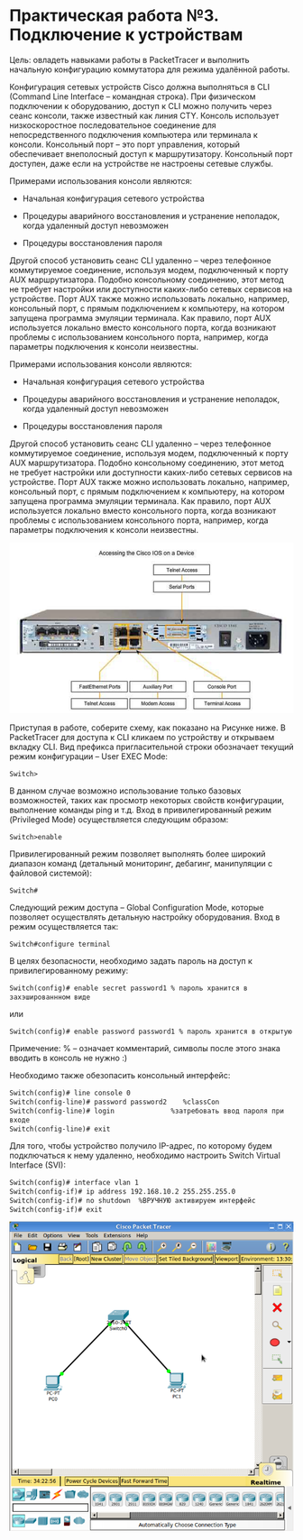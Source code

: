 #  		Практическая работа №3. Подключение к устройствам

Цель: овладеть навыками работы в PacketTracer и выполнить начальную конфигурацию коммутатора для режима удалённой работы.

Конфигурация сетевых устройств Cisco должна выполняться в CLI \(Command Line Interface – командная строка\). При физическом подключении к оборудованию, доступ к CLI можно получить через сеанс консоли, также известный как линия CTY. Консоль использует низкоскоростное последовательное соединение для непосредственного подключения компьютера или терминала к консоли. Консольный порт – это порт управления, который обеспечивает внеполосный доступ к маршрутизатору. Консольный порт доступен, даже если на устройстве не настроены сетевые службы.

Примерами использования консоли являются:

* Начальная конфигурация сетевого устройства

* Процедуры аварийного восстановления и устранение неполадок, когда удаленный доступ невозможен

* Процедуры восстановления пароля

Другой способ установить сеанс CLI удаленно – через телефонное коммутируемое соединение, используя модем, подключенный к порту AUX маршрутизатора. Подобно консольному соединению, этот метод не требует настройки или доступности каких-либо сетевых сервисов на устройстве. Порт AUX также можно использовать локально, например, консольный порт, с прямым подключением к компьютеру, на котором запущена программа эмуляции терминала. Как правило, порт AUX используется локально вместо консольного порта, когда возникают проблемы с использованием консольного порта, например, когда параметры подключения к консоли неизвестны.

Примерами использования консоли являются:

* Начальная конфигурация сетевого устройства

* Процедуры аварийного восстановления и устранение неполадок, когда удаленный доступ невозможен

* Процедуры восстановления пароля

Другой способ установить сеанс CLI удаленно – через телефонное коммутируемое соединение, используя модем, подключенный к порту AUX маршрутизатора. Подобно консольному соединению, этот метод не требует настройки или доступности каких-либо сетевых сервисов на устройстве. Порт AUX также можно использовать локально, например, консольный порт, с прямым подключением к компьютеру, на котором запущена программа эмуляции терминала. Как правило, порт AUX используется локально вместо консольного порта, когда возникают проблемы с использованием консольного порта, например, когда параметры подключения к консоли неизвестны.

![](/assets/PR3conPorts.png)

  

  
Приступая в работе, соберите схему, как показано на Рисунке ниже. В PacketTracer для доступа к CLI кликаем по устройству и открываем вкладку CLI. Вид префикса пригласительной строки обозначает текущий режим конфигурации – User EXEC Mode:

```
Switch>
```

В данном случае возможно использование только базовых возможностей, таких как просмотр некоторых свойств конфигурации, выполнение команды ping и т.д. Вход в привилегированный режим \(Privileged Mode\) осуществляется следующим образом:

```
Switch>enable
```

Привилегированный режим  позволяет выполнять более широкий диапазон команд \(детальный мониторинг, дебагинг, манипуляции с файловой системой\):

```
Switch# 
```

Следующий режим доступа – Global Configuration Mode, которые позволяет осуществлять детальную настройку оборудования. Вход в режим осуществляется так:

```
 Switch#configure terminal
```

В целях безопасности, необходимо задать пароль на доступ к привилегированному режиму:

```
 Switch(config)# enable secret password1 % пароль хранится в захэшированнном виде
```

или

```
 Switch(config)# enable password password1 % пароль хранится в открытую	
```

Примечение: % – означает комментарий, символы после этого знака вводить в консоль не нужно :\)

 Необходимо также обезопасить консольный интерфейс:

```
 Switch(config)# line console 0
Switch(config-line)# password password2    %classCon
Switch(config-line)# login	            %затребовать ввод пароля при входе
Switch(config-line)# exit 
```

Для того, чтобы устройство получило IP-адрес, по которому будем подключаться к нему удаленно, необходимо настроить Switch Virtual Interface \(SVI\):

```
Switch(config)# interface vlan 1
Switch(config-if)# ip address 192.168.10.2 255.255.255.0
Switch(config-if)# no shutdown	%ВРУЧНУЮ активируем интерфейс 
Switch(config-if)# exit
```

 

![](/assets/pr3topo.png)

 

 



